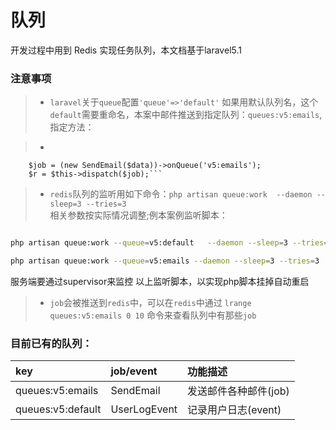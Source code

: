 # 队列

开发过程中用到 Redis 实现任务队列，本文档基于laravel5.1

### 注意事项
> * `laravel`关于`queue`配置`'queue'=>'default'` 如果用默认队列名，这个`default`需要重命名，本案中邮件推送到指定队列：`queues:v5:emails`,指定方法：

> * ```php
        $job = (new SendEmail($data))->onQueue('v5:emails');
        $r = $this->dispatch($job);```




> * `redis`队列的监听用如下命令：`php artisan queue:work  --daemon --sleep=3 --tries=3`  
相关参数按实际情况调整;例本案例监听脚本：

```bash

php artisan queue:work --queue=v5:default   --daemon --sleep=3 --tries=3

php artisan queue:work --queue=v5:emails --daemon --sleep=3 --tries=3

```

服务端要通过supervisor来监控 以上监听脚本，以实现php脚本挂掉自动重启

> * `job`会被推送到`redis`中，可以在`redis`中通过 `lrange queues:v5:emails 0 10` 命令来查看队列中有那些`job`




### 目前已有的队列：
| key               |  job/event       | 功能描述 |
| :--------         | :---------       |:----------------|
| queues:v5:emails  | SendEmail      | 发送邮件各种邮件(job)  |
| queues:v5:default | UserLogEvent   | 记录用户日志(event)  |



